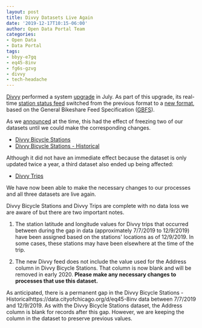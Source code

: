 ```yaml
---
layout: post
title: Divvy Datasets Live Again
date: '2019-12-17T10:15-06:00'
author: Open Data Portal Team
categories:
- Open Data
- Data Portal
tags:
- bbyy-e7gq
- eq45-8inv
- fg6s-gzvg
- divvy
- tech-headache
---
```

[Divvy](https://www.divvybikes.com) performed a system [upgrade](https://www.divvybikes.com/blog/downtime-for-divvy-upgrades) in July. As part of this upgrade, its real-time [station status feed](https://www.divvybikes.com/system-data) switched from the previous format to a [new format](https://gbfs.divvybikes.com/gbfs/gbfs.json), based on the General Bikeshare Feed Specification ([GBFS](https://github.com/NABSA/gbfs)).

As we [announced](http://dev.cityofchicago.org/open%20data/data%20portal/2019/07/10/divvy-datasets-frozen.html) at the time, this had the effect of freezing two of our datasets until we could make the corresponding changes.

* [Divvy Bicycle Stations](https://data.cityofchicago.org/d/bbyy-e7gq)
* [Divvy Bicycle Stations - Historical](https://data.cityofchicago.org/d/eq45-8inv)

Although it did not have an immediate effect because the dataset is only updated twice a year, a third dataset also ended up being affected:

* [Divvy Trips](https://data.cityofchicago.org/d/fg6s-gzvg)

We have now been able to make the necessary changes to our processes and all three datasets are live again.

Divvy Bicycle Stations and Divvy Trips are complete with no data loss we are aware of but there are two important notes.

1. The station latitude and longitude values for Divvy trips that occurred between during the gap in data (approximately 7/7/2019 to 12/9/2019) have been assigned based on the stations' locations as of 12/9/2019. In some cases, these stations may have been elsewhere at the time of the trip.

2. The new Divvy feed does not include the value used for the Address column in Divvy Bicycle Stations. That column is now blank and will be removed in early 2020. **Please make any necessary changes to processes that use this dataset.**

As anticipated, there is a permanent gap in the Divvy Bicycle Stations - Historicalhttps://data.cityofchicago.org/d/eq45-8inv data between 7/7/2019 and 12/9/2019. As with the Divvy Bicycle Stations dataset, the Address column is blank for records after this gap. However, we are keeping the column in the dataset to preserve previous values.
